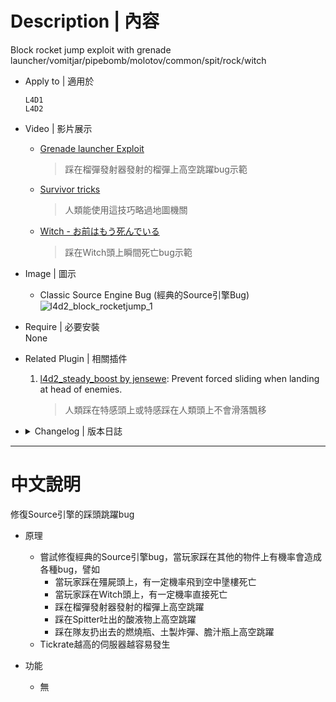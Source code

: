 # Description | 內容
Block rocket jump exploit with grenade launcher/vomitjar/pipebomb/molotov/common/spit/rock/witch

* Apply to | 適用於
	```
	L4D1
	L4D2
	```

* Video | 影片展示
    * [Grenade launcher Exploit](https://www.youtube.com/watch?v=eAKt6NZXqJM)
        > 踩在榴彈發射器發射的榴彈上高空跳躍bug示範
    * [Survivor tricks](https://youtu.be/AEWIe3YRq7Y?t=369)
        > 人類能使用這技巧略過地圖機關
    * [Witch - お前はもう死んでいる](https://www.youtube.com/shorts/Chy2v7Ns9oY)
        > 踩在Witch頭上瞬間死亡bug示範

* Image | 圖示
	* Classic Source Engine Bug (經典的Source引擎Bug)
	<br/>![l4d2_block_rocketjump_1](image/l4d2_block_rocketjump_1.gif)

* Require | 必要安裝
<br/>None

* Related Plugin | 相關插件
	1. [l4d2_steady_boost by jensewe](https://github.com/Target5150/MoYu_Server_Stupid_Plugins/tree/master/The%20Last%20Stand/l4d2_steady_boost): Prevent forced sliding when landing at head of enemies.
		> 人類踩在特感頭上或特感踩在人類頭上不會滑落飄移

* <details><summary>Changelog | 版本日誌</summary>

	* v1.4
		* Optimize code and improve performance
		* molotov
		* pipebomb
		* vomitjar
		* grenade launcher
		* spitter projectile
		* tank rock
		* common infected
		* witch

	* v1.1
		* [Original Plugin by DJ_WEST](https://forums.alliedmods.net/showthread.php?t=122371)
</details>

- - - -
# 中文說明
修復Source引擎的踩頭跳躍bug

* 原理
	* 嘗試修復經典的Source引擎bug，當玩家踩在其他的物件上有機率會造成各種bug，譬如
        * 當玩家踩在殭屍頭上，有一定機率飛到空中墬樓死亡
        * 當玩家踩在Witch頭上，有一定機率直接死亡
        * 踩在榴彈發射器發射的榴彈上高空跳躍
        * 踩在Spitter吐出的酸液物上高空跳躍
        * 踩在隊友扔出去的燃燒瓶、土製炸彈、膽汁瓶上高空跳躍
    * Tickrate越高的伺服器越容易發生

* 功能
	* 無